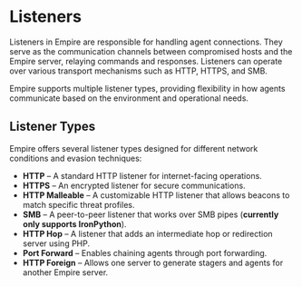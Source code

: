 # Listeners
Listeners in Empire are responsible for handling agent connections. They serve as the communication channels between compromised hosts and the Empire server, relaying commands and responses. Listeners can operate over various transport mechanisms such as HTTP, HTTPS, and SMB.

Empire supports multiple listener types, providing flexibility in how agents communicate based on the environment and operational needs.

## Listener Types
Empire offers several listener types designed for different network conditions and evasion techniques:

- **HTTP** – A standard HTTP listener for internet-facing operations.
- **HTTPS** – An encrypted listener for secure communications.
- **HTTP Malleable** – A customizable HTTP listener that allows beacons to match specific threat profiles.
- **SMB** – A peer-to-peer listener that works over SMB pipes (**currently only supports IronPython**).
- **HTTP Hop** – A listener that adds an intermediate hop or redirection server using PHP.
- **Port Forward** – Enables chaining agents through port forwarding.
- **HTTP Foreign** – Allows one server to generate stagers and agents for another Empire server.
